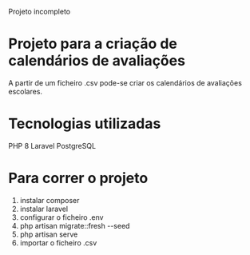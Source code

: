 Projeto incompleto

# Projeto para a criação de calendários de avaliações
A partir de um ficheiro .csv pode-se criar os calendários de avaliações escolares.

# Tecnologias utilizadas
PHP 8
Laravel
PostgreSQL

# Para correr o projeto
1. instalar composer
2. instalar laravel
3. configurar o ficheiro .env
4. php artisan migrate::fresh --seed
5. php artisan serve
6. importar o ficheiro .csv





